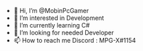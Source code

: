 - 👋 Hi, I’m @MobinPcGamer
- 👀 I’m interested in Development
- 🌱 I’m currently learning C#
- 💞️ I’m looking for needed Developer
- 📫 How to reach me Discord : MPG-X#1154

<!---
Mobinpcgamer/Mobinpcgamer is a ✨ special ✨ repository because its `README.md` (this file) appears on your GitHub profile.
You can click the Preview link to take a look at your changes.
--->

